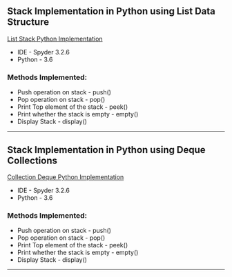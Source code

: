 ## Stack Implementation in Python using List Data Structure
[List Stack Python Implementation](https://github.com/AishwaryaJadhav9850/Stack/blob/master/Stack.py)
- IDE - Spyder 3.2.6
- Python - 3.6

### Methods Implemented:
* Push operation on stack - push()
* Pop operation on stack - pop()  
* Print Top element of the stack - peek()
* Print whether the stack is empty - empty()
* Display Stack - display() 


****

## Stack Implementation in Python using Deque Collections
[Collection Deque Python Implementation](https://github.com/AishwaryaJadhav9850/Stack/blob/master/StackUsingCollectionsDeque.py)
- IDE - Spyder 3.2.6
- Python - 3.6

### Methods Implemented:
* Push operation on stack - push()
* Pop operation on stack - pop()  
* Print Top element of the stack - peek()
* Print whether the stack is empty - empty()
* Display Stack - display() 


****
